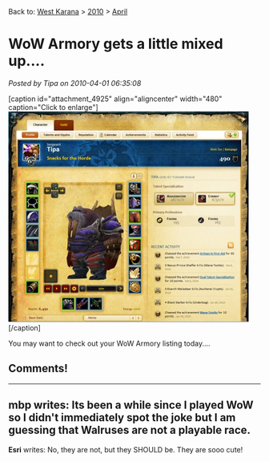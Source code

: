 Back to: [West Karana](/posts/westkarana.md) > [2010](/posts/2010/westkarana.md) > [April](./westkarana.md)
# WoW Armory gets a little mixed up....

*Posted by Tipa on 2010-04-01 06:35:08*

[caption id="attachment\_4925" align="aligncenter" width="480" caption="Click to enlarge"][![](../../../uploads/2010/04/Fullscreen-capture-412010-72522-AM-480x420.jpg "A Tuskarr?")](../../../uploads/2010/04/Fullscreen-capture-412010-72522-AM.jpg)[/caption]

You may want to check out your WoW Armory listing today....

## Comments!
---
**mbp** writes: Its been a while since I played WoW so I didn't immediately spot the joke but I am guessing that Walruses are not a playable race.
---
**Esri** writes: No, they are not, but they SHOULD be. They are sooo cute!
